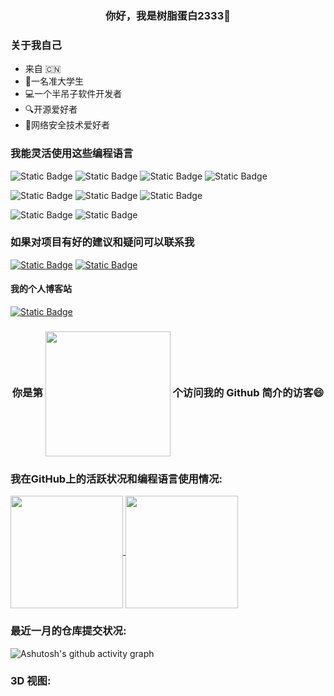 <h3 align="center">
  <p> 你好，我是树脂蛋白2333👋 </p>
</h3>

### 关于我自己

* 来自 🇨🇳
* 🏫一名准大学生
* 💻一个半吊子软件开发者
* 🔍开源爱好者
* 🔐网络安全技术爱好者

### 我能灵活使用这些编程语言

![Static Badge](https://img.shields.io/badge/C-black?style=for-the-badge&logo=C&logoColor=white)
![Static Badge](https://img.shields.io/badge/C%2B%2B-%2300599C?style=for-the-badge&logo=C%2B%2B&logoColor=white)
![Static Badge](https://img.shields.io/badge/Go-%2300ADD8?style=for-the-badge&logo=go&logoColor=white)
![Static Badge](https://img.shields.io/badge/Python-%233776AB?style=for-the-badge&logo=python&logoColor=white)

![Static Badge](https://img.shields.io/badge/HTML5-%23E34F26?style=for-the-badge&logo=html5&logoColor=white)
![Static Badge](https://img.shields.io/badge/CSS3-%231572B6?style=for-the-badge&logo=CSS3&logoColor=white)
![Static Badge](https://img.shields.io/badge/javascript-%23F7DF1E?style=for-the-badge&logo=javascript&logoColor=white)

![Static Badge](https://img.shields.io/badge/node.js-%23339933?style=for-the-badge&logo=node.js&logoColor=white)
![Static Badge](https://img.shields.io/badge/electron-%2347848F?style=for-the-badge&logo=electron&logoColor=white)

### 如果对项目有好的建议和疑问可以联系我

[![Static Badge](https://img.shields.io/badge/resinprotein2333%40gmail.com-%23EA4335?style=for-the-badge&logo=gmail&logoColor=white)](mailto:resinprotein2333@gmail.com)
[![Static Badge](https://img.shields.io/badge/%40resinprotein233-%2326A5E4?style=for-the-badge&logo=telegram&logoColor=white)](https://t.me/Resinprotein233)

#### 我的个人博客站

[![Static Badge](https://img.shields.io/badge/Resinprotein2333's%20Blog-%230E83CD?style=for-the-badge&logo=HEXO&logoColor=white)](https://resinprotein2333.github.io)

<h3 align="center">
    你是第 
  <img align='center' src="https://profile-counter.glitch.me/resinprotein2333/count.svg" width="200">
   个访问我的 Github 简介的访客😄
</h3>

### 我在GitHub上的活跃状况和编程语言使用情况:

<a href="https://github.com/anuraghazra/github-readme-stats">
  <img height=180 align="center" src="https://github-readme-stats.vercel.app/api?username=resinprotein2333&theme=merko" />
</a>
<a href="https://github.com/anuraghazra/convoychat">
  <img height=180 align="center" src="https://github-readme-stats.vercel.app/api/top-langs?username=resinprotein2333&theme=merko&layout=compact&langs_count=8&card_width=320" />
</a>

### 最近一月的仓库提交状况:

![Ashutosh's github activity graph](https://github-readme-activity-graph.vercel.app/graph?username=resinprotein2333&theme=github-compact)

### 3D 视图:
